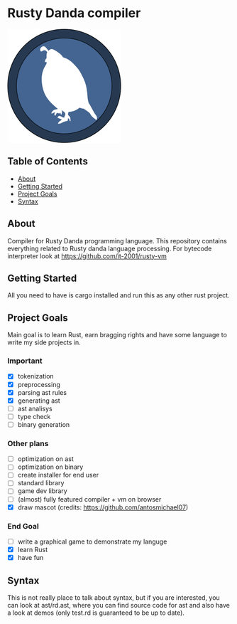# Rusty Danda compiler
<a><img src="logo.png" align="middle" height="256" width="256" ></a>

## Table of Contents

- [About](#about)
- [Getting Started](#getting_started)
- [Project Goals](#goals)
- [Syntax](#syntax)

## About <a name = "about"></a>

Compiler for Rusty Danda programming language. This repository contains everything related to Rusty danda language processing. For bytecode interpreter look at https://github.com/it-2001/rusty-vm

## Getting Started <a name = "getting_started"></a>

All you need to have is cargo installed and run this as any other rust project.

## Project Goals <a name = "goals"></a>

Main goal is to learn Rust, earn bragging rights and have some language to write my side projects in.

### Important
- [x] tokenization
- [x] preprocessing
- [x] parsing ast rules
- [x] generating ast
- [ ] ast analisys
- [ ] type check
- [ ] binary generation

### Other plans
- [ ] optimization on ast
- [ ] optimization on binary
- [ ] create installer for end user
- [ ] standard library
- [ ] game dev library
- [ ] (almost) fully featured compiler + vm on browser
- [x] draw mascot (credits: https://github.com/antosmichael07)

### End Goal
- [ ] write a graphical game to demonstrate my languge
- [x] learn Rust
- [x] have fun

## Syntax <a name = "syntax"></a>
This is not really place to talk about syntax, but if you are interested, you can look at ast/rd.ast, where you can find source code for ast and also have a look at demos (only test.rd is guaranteed to be up to date).